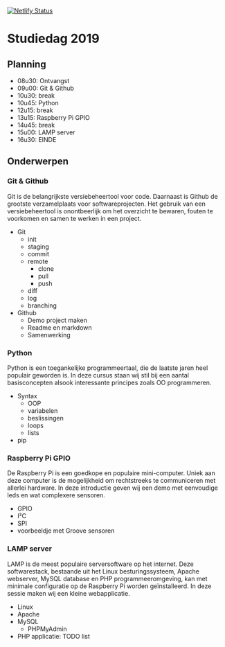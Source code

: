 [![Netlify Status](https://api.netlify.com/api/v1/badges/78b9b38c-ca7f-4ed5-a439-4f9a5bb92a51/deploy-status)](https://app.netlify.com/sites/hopeful-pare-8d3bee/deploys)

# Studiedag 2019

## Planning

* 08u30: Ontvangst
* 09u00: Git & Github
* 10u30: break
* 10u45: Python
* 12u15: break
* 13u15: Raspberry Pi GPIO
* 14u45: break
* 15u00: LAMP server   
* 16u30: EINDE

## Onderwerpen

### Git & Github

Git is de belangrijkste versiebeheertool voor code. Daarnaast is Github de grootste verzamelplaats voor softwareprojecten. Het gebruik van een versiebeheertool is onontbeerlijk om het overzicht te bewaren, fouten te voorkomen en samen te werken in een project.

* Git 
    * init 
    * staging
    * commit 
    * remote
        * clone
        * pull
        * push 
    * diff 
    * log 
    * branching
* Github
    * Demo project maken
    * Readme en markdown
    * Samenwerking

### Python

Python is een toegankelijke programmeertaal, die de laatste jaren heel populair geworden is. In deze cursus staan wij stil bij een aantal basisconcepten alsook interessante principes zoals OO programmeren.

* Syntax
    * OOP
    * variabelen
    * beslissingen
    * loops
    * lists
* pip

### Raspberry Pi GPIO

De Raspberry Pi is een goedkope en populaire mini-computer. Uniek aan deze computer is de mogelijkheid om rechtstreeks te communiceren met allerlei hardware. In deze introductie geven wij een demo met eenvoudige leds en wat complexere sensoren.

* GPIO 
* I²C 
* SPI
* voorbeeldje met Groove sensoren 

### LAMP server

LAMP is de meest populaire serversoftware op het internet. Deze softwarestack, bestaande uit het Linux besturingssysteem, Apache webserver, MySQL database en PHP programmeeromgeving, kan met minimale configuratie op de Raspberry Pi worden geïnstalleerd. In deze sessie maken wij een kleine webapplicatie.

* Linux
* Apache
* MySQL
    * PHPMyAdmin
* PHP applicatie: TODO list
